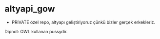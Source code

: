 # altyapi_gow

 * PRIVATE özel repo, altyapı geliştiriyoruz çünkü bizler gerçek erkekleriz.
 
 
 Dipnot: OWL kullanan pussydir.

